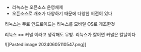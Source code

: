- 리눅스는 오픈소스 운영체제
- 오픈소스로 개조가 다양하기 때문에 다양한 버전이 있다

리눅스는 무료
안드로이드는 리눅스를 모바일 OS로 개조한것

리눅스 == 커널 이라고 생각해도 무방.
리눅스가 칼이면 커널은 칼날이다

![[Pasted image 20240605110547.png]]





